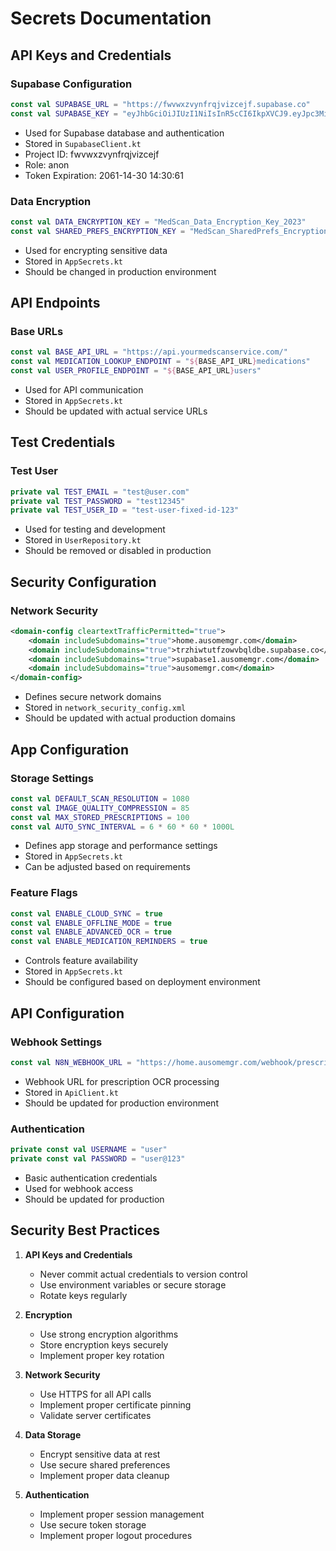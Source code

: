 # Secrets Documentation

## API Keys and Credentials

### Supabase Configuration
```kotlin
const val SUPABASE_URL = "https://fwvwxzvynfrqjvizcejf.supabase.co"
const val SUPABASE_KEY = "eyJhbGciOiJIUzI1NiIsInR5cCI6IkpXVCJ9.eyJpc3MiOiJzdXBhYmFzZSIsInJlZiI6ImZ3dnd4enZ5bmZycWp2aXpjZWpmIiwicm9sZSI6ImFub24iLCJpYXQiOjE3NDU1NjcwNjEsImV4cCI6MjA2MTE0MzA2MX0.Sy1QPMdReZm9Q-RndAZBYJa40BVzWp2KCeqssVoMlqs"
```
- Used for Supabase database and authentication
- Stored in `SupabaseClient.kt`
- Project ID: fwvwxzvynfrqjvizcejf
- Role: anon
- Token Expiration: 2061-14-30 14:30:61


### Data Encryption
```kotlin
const val DATA_ENCRYPTION_KEY = "MedScan_Data_Encryption_Key_2023"
const val SHARED_PREFS_ENCRYPTION_KEY = "MedScan_SharedPrefs_Encryption_Key_2023"
```
- Used for encrypting sensitive data
- Stored in `AppSecrets.kt`
- Should be changed in production environment

## API Endpoints

### Base URLs
```kotlin
const val BASE_API_URL = "https://api.yourmedscanservice.com/"
const val MEDICATION_LOOKUP_ENDPOINT = "${BASE_API_URL}medications"
const val USER_PROFILE_ENDPOINT = "${BASE_API_URL}users"
```
- Used for API communication
- Stored in `AppSecrets.kt`
- Should be updated with actual service URLs

## Test Credentials

### Test User
```kotlin
private val TEST_EMAIL = "test@user.com"
private val TEST_PASSWORD = "test12345"
private val TEST_USER_ID = "test-user-fixed-id-123"
```
- Used for testing and development
- Stored in `UserRepository.kt`
- Should be removed or disabled in production

## Security Configuration

### Network Security
```xml
<domain-config cleartextTrafficPermitted="true">
    <domain includeSubdomains="true">home.ausomemgr.com</domain>
    <domain includeSubdomains="true">trzhiwtutfzowvbqldbe.supabase.co</domain>
    <domain includeSubdomains="true">supabase1.ausomemgr.com</domain>
    <domain includeSubdomains="true">ausomemgr.com</domain>
</domain-config>
```
- Defines secure network domains
- Stored in `network_security_config.xml`
- Should be updated with actual production domains

## App Configuration

### Storage Settings
```kotlin
const val DEFAULT_SCAN_RESOLUTION = 1080
const val IMAGE_QUALITY_COMPRESSION = 85
const val MAX_STORED_PRESCRIPTIONS = 100
const val AUTO_SYNC_INTERVAL = 6 * 60 * 60 * 1000L
```
- Defines app storage and performance settings
- Stored in `AppSecrets.kt`
- Can be adjusted based on requirements

### Feature Flags
```kotlin
const val ENABLE_CLOUD_SYNC = true
const val ENABLE_OFFLINE_MODE = true
const val ENABLE_ADVANCED_OCR = true
const val ENABLE_MEDICATION_REMINDERS = true
```
- Controls feature availability
- Stored in `AppSecrets.kt`
- Should be configured based on deployment environment

## API Configuration

### Webhook Settings
```kotlin
const val N8N_WEBHOOK_URL = "https://home.ausomemgr.com/webhook/prescription-ocr"
```
- Webhook URL for prescription OCR processing
- Stored in `ApiClient.kt`
- Should be updated for production environment

### Authentication
```kotlin
private const val USERNAME = "user"
private const val PASSWORD = "user@123"
```
- Basic authentication credentials
- Used for webhook access
- Should be updated for production

## Security Best Practices

1. **API Keys and Credentials**
   - Never commit actual credentials to version control
   - Use environment variables or secure storage
   - Rotate keys regularly

2. **Encryption**
   - Use strong encryption algorithms
   - Store encryption keys securely
   - Implement proper key rotation

3. **Network Security**
   - Use HTTPS for all API calls
   - Implement proper certificate pinning
   - Validate server certificates

4. **Data Storage**
   - Encrypt sensitive data at rest
   - Use secure shared preferences
   - Implement proper data cleanup

5. **Authentication**
   - Implement proper session management
   - Use secure token storage
   - Implement proper logout procedures 